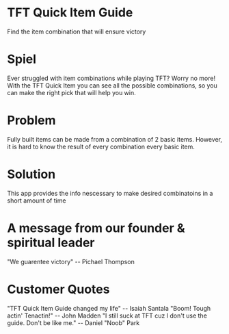 # TFT Quick Item Guide
  Find the item combination that will ensure victory
# Spiel
  Ever struggled with item combinations while playing TFT? Worry no more! With the TFT Quick Item you can see all the possible combinations, so you can make the right pick that will help you win. 
# Problem
  Fully built items can be made from a combination of 2 basic items. However, it is hard to know the result of every combination every basic item.
# Solution
  This app provides the info nescessary to make desired combinatoins in a short amount of time
# A message from our founder & spiritual leader
  "We guarentee victory" -- Pichael Thompson
# Customer Quotes
  "TFT Quick Item Guide changed my life" -- Isaiah Santala
  "Boom! Tough actin' Tenactin!" -- John Madden
  "I still suck at TFT cuz I don't use the guide. Don't be like me." -- Daniel "Noob" Park